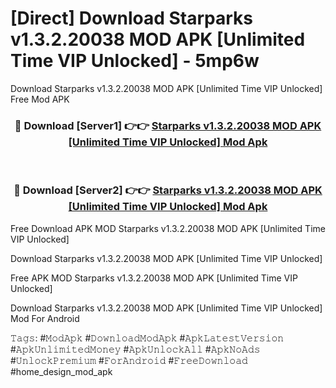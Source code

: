 # [Direct] Download Starparks v1.3.2.20038 MOD APK [Unlimited Time VIP Unlocked] - 5mp6w
Download Starparks v1.3.2.20038 MOD APK [Unlimited Time VIP Unlocked] Free Mod APK

<div align="center">
<h3>🔴 Download [Server1] 👉👉 <a href="https://apk-comot.site?title=Starparks_v1.3.2.20038_MOD_APK_[Unlimited_Time_VIP_Unlocked]">Starparks v1.3.2.20038 MOD APK [Unlimited Time VIP Unlocked] Mod Apk</a></h3><br>

<h3>🔴 Download [Server2] 👉👉 <a href="https://apk-comot.site?title=Starparks_v1.3.2.20038_MOD_APK_[Unlimited_Time_VIP_Unlocked]">Starparks v1.3.2.20038 MOD APK [Unlimited Time VIP Unlocked] Mod Apk</a></h3>
</div>


Free Download APK MOD Starparks v1.3.2.20038 MOD APK [Unlimited Time VIP Unlocked]

Download Starparks v1.3.2.20038 MOD APK [Unlimited Time VIP Unlocked] 

Free APK MOD Starparks v1.3.2.20038 MOD APK [Unlimited Time VIP Unlocked] 

Download Starparks v1.3.2.20038 MOD APK [Unlimited Time VIP Unlocked] Mod For Android

𝚃𝚊𝚐𝚜: #𝙼𝚘𝚍𝙰𝚙𝚔 #𝙳𝚘𝚠𝚗𝚕𝚘𝚊𝚍𝙼𝚘𝚍𝙰𝚙𝚔 #𝙰𝚙𝚔𝙻𝚊𝚝𝚎𝚜𝚝𝚅𝚎𝚛𝚜𝚒𝚘𝚗 #𝙰𝚙𝚔𝚄𝚗𝚕𝚒𝚖𝚒𝚝𝚎𝚍𝙼𝚘𝚗𝚎𝚢 #𝙰𝚙𝚔𝚄𝚗𝚕𝚘𝚌𝚔𝙰𝚕𝚕 #𝙰𝚙𝚔𝙽𝚘𝙰𝚍𝚜 #𝚄𝚗𝚕𝚘𝚌𝚔𝙿𝚛𝚎𝚖𝚒𝚞𝚖 #𝙵𝚘𝚛𝙰𝚗𝚍𝚛𝚘𝚒𝚍 #𝙵𝚛𝚎𝚎𝙳𝚘𝚠𝚗𝚕𝚘𝚊𝚍 #home_design_mod_apk